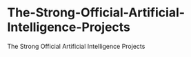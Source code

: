 # The-Strong-Official-Artificial-Intelligence-Projects
The Strong Official Artificial Intelligence Projects
